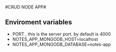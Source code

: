 #CRUD NODE APP#
## Enviroment variables 
* PORT , this is the server port. by default is 4000
* NOTES_APP_MONGODB_HOST=localhost
* NOTES_APP_MONGODB_DATABASE=notes-app


